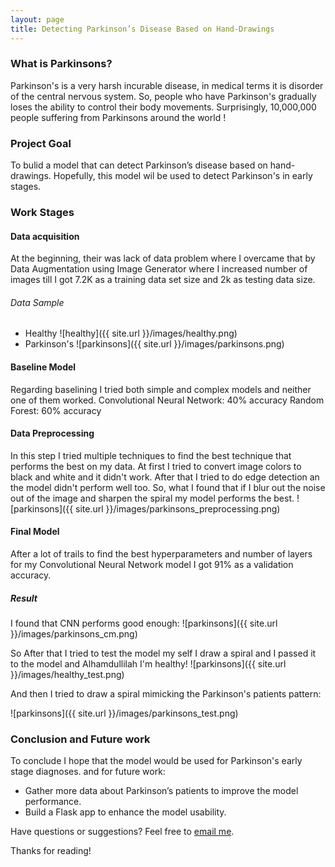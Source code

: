 ```yaml
---
layout: page
title: Detecting Parkinson’s Disease Based on Hand-Drawings
---
```



### What is Parkinsons?

Parkinson's is a very harsh incurable disease, in medical terms it is disorder of the central nervous system. So, people who have Parkinson's gradually loses the ability to control their body movements. Surprisingly, 10,000,000 people suffering from Parkinsons around the world !

### Project Goal

To bulid a model that can detect Parkinson’s disease based on hand-drawings. Hopefully, this model wil be used to detect Parkinson's in early stages.

### Work Stages

#### Data acquisition

At the beginning, their was lack of data problem where I overcame that by Data Augmentation using Image Generator where I increased number of images till I got 7.2K as a training data set size and 2k as testing data size.


###### Data Sample
* Healthy
![healthy]({{ site.url }}/images/healthy.png)
* Parkinson's
![parkinsons]({{ site.url }}/images/parkinsons.png)

#### Baseline Model

Regarding baselining I tried both simple and complex models and neither one of them worked.
Convolutional Neural Network: 40% accuracy 
Random Forest: 60% accuracy 

#### Data Preprocessing

In this step I tried multiple techniques to find the best technique that performs the best on my data. At first I tried to convert image colors to black and white and it didn't work. After that I tried to do edge detection an the model didn't perform well too. So, what I found that if I blur out the noise out of the image and sharpen the spiral my model performs the best.
![parkinsons]({{ site.url }}/images/parkinsons_preprocessing.png)

#### Final Model

After a lot of trails to find the best hyperparameters and number of layers for my Convolutional Neural Network model I got 91% as a validation accuracy. 

##### Result 
I found that CNN performs good enough:
![parkinsons]({{ site.url }}/images/parkinsons_cm.png)

So After that I tried to test the model my self I draw a spiral and I passed it to the model and Alhamdullilah I'm healthy!
![parkinsons]({{ site.url }}/images/healthy_test.png)

And then I tried to draw a spiral mimicking the Parkinson's patients pattern: 

![parkinsons]({{ site.url }}/images/parkinsons_test.png)



### Conclusion and Future work

To conclude I hope that the model would be used for Parkinson's early stage diagnoses. and for future work:
* Gather more data about Parkinson’s patients to improve the model performance.
* Build a Flask app to enhance the model usability.


Have questions or suggestions? Feel free to [email me](mailto:njoud.algifari@gmail.com).

Thanks for reading!
